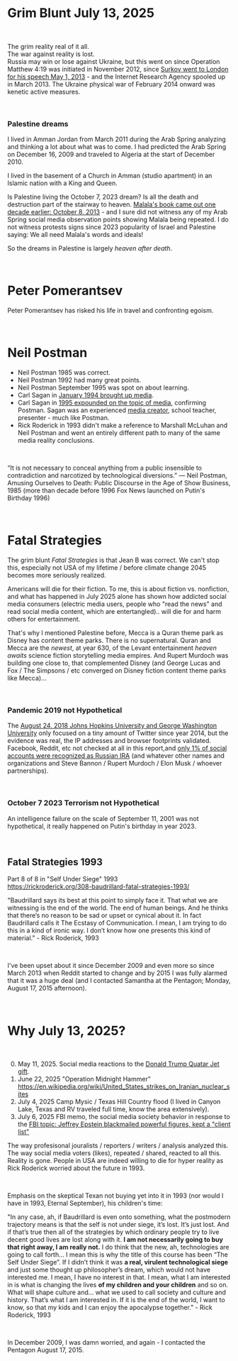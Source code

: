 # Grim Blunt July 13, 2025

&nbsp;

The grim reality real of it all.   
The war against reality is lost.  
Russia may win or lose against Ukraine, but this went on since Operation Matthew 4:19 was initiated in November 2012, since [Surkov went to London for his speech May 1, 2013](https://www.themoscowtimes.com/2013/05/14/after-surkov-a24031) - and the Internet Research Agency spooled up in March 2013. The Ukraine physical war of February 2014 onward was kenetic active measures.

&nbsp;

### Palestine dreams

I lived in Amman Jordan from March 2011 during the Arab Spring analyzing and thinking a lot about what was to come. I had predicted the Arab Spring on December 16, 2009 and traveled to Algeria at the start of December 2010.

I lived in the basement of a Church in Amman (studio apartment) in an Islamic nation with a King and Queen. 

Is Palestine living the October 7, 2023 dream? Is all the death and destruction part of the stairway to heaven. [Malala's book came out one decade earlier: October 8, 2013](https://en.wikipedia.org/wiki/I_Am_Malala) - and I sure did not witness any of my Arab Spring social media observation points showing Malala being repeated. I do not witness protests signs since 2023 popularity of Israel and Palestine saying: We all need Malala's words and ideals!

So the dreams in Palestine is largely *heaven after death*.

&nbsp;

# Peter Pomerantsev

 Peter Pomerantsev has risked his life in travel and confronting egoism.

 &nbsp;

 # Neil Postman

* Neil Postman 1985 was correct.   
* Neil Postman 1992 had many great points.  
* Neil Postman September 1995 was spot on about learning.  
* Carl Sagan in [January 1994 brought up media](https://www.washingtonpost.com/archive/entertainment/books/1994/01/09/with-science-on-our-side/9e5d2141-9d53-4b4b-aa0f-7a6a0faff845/).  
* Carl Sagan in [1995 expounded on the topic of media](https://www.goodreads.com/quotes/11337601-science-is-more-than-a-body-of-knowledge-it-is), confirming Postman. Sagan was an experienced [media creator](https://en.wikipedia.org/wiki/Cosmos:_A_Personal_Voyage), school teacher, presenter - much like Postman.    
* Rick Roderick in 1993 didn't make a reference to Marshall McLuhan and Neil Postman and went an entirely different path to many of the same media reality conclusions.

&nbsp;

“It is not necessary to conceal anything from a public insensible to contradiction and narcotized by technological diversions.”
― Neil Postman, Amusing Ourselves to Death: Public Discourse in the Age of Show Business, 1985 (more than decade before 1996 Fox News launched on Putin's Birthday 1996)

&nbsp;

# Fatal Strategies

The grim blunt *Fatal Strategies* is that Jean B was correct. We can't stop this, especially not USA of my lifetime / before climate change 2045 becomes more seriously realized.

Americans will die for their fiction. To me, this is about fiction vs. nonfiction, and what has happened in July 2025 alone has shown how addicted social media consumers (electric media users, people who "read the news" and read social media content, which are entertangled).. will die for and harm others for entertainment.

That's why I mentioned Palestine before, Mecca is a Quran theme park as Disney has content theme parks. There is no supernatural. Quran and Mecca are the *newest*, at year 630, of the Levant entertainment *heaven awaits* science fiction storytelling media empires. And Rupert Murdoch was building one close to, that complemented Disney (and George Lucas and Fox / The Simpsons / etc converged on Disney fiction content theme parks like Mecca)...

&nbsp;

### Pandemic 2019 not Hypothetical 

The [August 24, 2018 Johns Hopkins University and George Washington University](https://www.bbc.com/news/world-us-canada-45294192) only focused on a tiny amount of Twitter since year 2014, but the evidence was real, the IP addresses and browser footprints validated. Facebook, Reddit, etc not checked at all in this report,and [only 1% of social accounts were recognized as Russian IRA](https://www.washingtonpost.com/technology/2023/04/16/russia-disinformation-discord-leaked-documents/) (and whatever other names and organizations and Steve Bannon / Rupert Murdoch / Elon Musk / whoever partnerships).

&nbsp;

### October 7 2023 Terrorism not Hypothetical

An intelligence failure on the scale of September 11, 2001 was not hypothetical, it really happened on Putin's birthday in year 2023.

&nbsp;

## Fatal Strategies 1993

Part 8 of 8 in "Self Under Siege" 1993    
https://rickroderick.org/308-baudrillard-fatal-strategies-1993/

"Baudrillard says its best at this point to simply face it. That what we are witnessing is the end of the world. The end of human beings. And he thinks that there’s no reason to be sad or upset or cynical about it. In fact Baudrillard calls it The Ecstasy of Communication. I mean, I am trying to do this in a kind of ironic way. I don’t know how one presents this kind of material." - Rick Roderick, 1993

&nbsp;

I've been upset about it since December 2009 and even more so since March 2013 when Reddit started to change and by 2015 I was fully alarmed that it was a huge deal (and I contacted Samantha at the Pentagon; Monday, August 17, 2015 afternoon).

&nbsp;

# Why July 13, 2025?

&nbsp;

0. May 11, 2025. Social media reactions to the [Donald Trump Quatar Jet gift](https://en.wikipedia.org/wiki/P4-HBJ).
1. June 22, 2025 "Operation Midnight Hammer" https://en.wikipedia.org/wiki/United_States_strikes_on_Iranian_nuclear_sites
2. July 4, 2025 Camp Mysic / Texas Hill Country flood (I lived in Canyon Lake, Texas and RV traveled full time, know the area extensively).
3. July 6, 2025 FBI memo, the social media society behavior in response to the [FBI topic: Jeffrey Epstein blackmailed powerful figures, kept a "client list"](https://www.axios.com/2025/07/07/jeffrey-epstein-suicide-client-list-trump-administration)

The way profesisonal jouralists / reporters / writers / analysis analyzed this. The way social media voters (likes), repeated / shared, reacted to all this. Reality is gone. People in USA are indeed willing to die for hyper reality as Rick Roderick worried about the future in 1993.

&nbsp;

Emphasis on the skeptical Texan not buying yet into it in 1993 (nor would I have in 1993, Eternal September), his children's time:

"In any case, ah, if Baudrillard is even onto something, what the postmodern trajectory means is that the self is not under siege, it’s lost. It’s just lost. And if that’s true then all of the strategies by which ordinary people try to live decent good lives are lost along with it. **I am not necessarily going to buy that right away, I am really not.** I do think that the new, ah, technologies are going to call forth… I mean this is why the title of this course has been “The Self Under Siege”. If I didn’t think it was **a real, virulent technological siege** and just some thought up philosopher’s dream, which would not have interested me. I mean, I have no interest in that. I mean, what I am interested in is what is changing the lives **of my children and your children** and so on. What will shape culture and… what we used to call society and culture and history. That’s what I am interested in. If it is the end of the world, I want to know, so that my kids and I can enjoy the apocalypse together." - Rick Roderick, 1993

&nbsp;

In December 2009, I was damn worried, and again - I contacted the Pentagon August 17, 2015.
